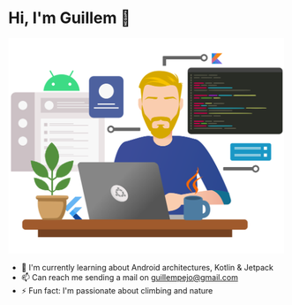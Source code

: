 # Hi, I'm Guillem 🤘

<!--
**GuillemPejo/GuillemPejo** is a ✨ _special_ ✨ repository because its `README.md` (this file) appears on your GitHub profile.
-->

<img src="https://github.com/GuillemPejo/guillempejo.github.io/blob/master/img/cover.svg" alt="drawing" width="500"/>


- 🌱 I'm currently learning about Android architectures, Kotlin & Jetpack 
- 📫 Can reach me sending a mail on guillempejo@gmail.com
- ⚡ Fun fact: I'm passionate about climbing and nature


